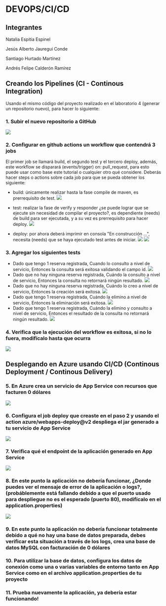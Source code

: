 # DEVOPS/CI/CD

## Integrantes
Natalia Espitia Espinel

Jesús Alberto Jauregui Conde

Santiago Hurtado Martínez

Andrés Felipe Calderón Ramírez

## Creando los Pipelines (CI - Continous Integration)

Usando el mismo código del proyecto realizado en el laboratorio 4 (generar un repositorio nuevo), para hacer lo siguiente:

### 1. Subir el nuevo repositorio a GitHub

![](/assets/1.png)

### 2. Configurar en github actions un workflow que contendrá 3 jobs

El primer job se llamará build, el segundo test y el tercero deploy, además, este workflow se disparará (events/trigger) on: pull_request, para esto puede usar como base este tutorial o cualquier otro qué considere. Deberás hacer steps o actions sobre cada job para que se pueda obtener los siguiente:

- build: únicamente realizar hasta la fase compile de maven, es prerrequisito de test.
![](/assets/2.png)

- test: realizar la fase de verify y responder ¿se puede lograr que se ejecute sin necesidad de compilar el proyecto?, es dependiente (needs) de build para ser ejecutada, y a su vez es prerrequisito para hacer deploy.
![](/assets/3.png)

- deploy: por ahora deberá imprimir en consola "En construcción ...", necesita (needs) que se haya ejecutado test antes de iniciar.
![](/assets/4.png)
![](/assets/5.png)

### 3. Agregar los siguientes tests
- Dado que tengo 1 reserva registrada, Cuando lo consulto a nivel de servicio, Entonces la consulta será exitosa validando el campo id.
![](/assets/8.png)
- Dado que no hay ninguna reserva registrada, Cuándo la consulto a nivel de servicio, Entonces la consulta no retornará ningún resultado.
![](/assets/9.png)
- Dado que no hay ninguna reserva registrada, Cuándo lo creo a nivel de servicio, Entonces la creación será exitosa.
![](/assets/10.png)
- Dado que tengo 1 reserva registrada, Cuándo la elimino a nivel de servicio, Entonces la eliminación será exitosa.
![](/assets/11.png)
- Dado que tengo 1 reserva registrada, Cuándo la elimino y consulto a nivel de servicio, Entonces el resultado de la consulta no retornará ningún resultado.
![](/assets/12.png)

### 4. Verifica que la ejecución del workflow es exitosa, si no lo fuera, modifícalo hasta que ocurra
![](/assets/7.png)

## Desplegando en Azure usando CI/CD (Continous Deployment / Continous Delivery)

### 5. En Azure crea un servicio de App Service con recursos que facturen 0 dólares
![](/assets/6.png)

### 6. Configura el job deploy que creaste en el paso 2 y usando el action azure/webapps-deploy@v2 despliega el jar generado a tu servicio de App Service
![](/assets/13.png)

### 7. Verifica qué el endpoint de la aplicación generado en App Service
![](/assets/14.png)

### 8. En este punto la aplicación no debería funcionar, ¿Donde puedes ver el mensaje de error de la aplicación o logs?, (probáblemente está fallando debido a que el puerto usado para despliegue no es el esperado (puerto 80), modifícalo en el application.properties)
![](/assets/15.png)

### 9. En este punto la aplicación no debería funcionar totalmente debido a qué no hay una base de datos preparada, debes verificar esta situación a través de los logs, crea una base de datos MySQL con facturación de 0 dólares


### 10. Para utilizar la base de datos, configura los datos de conexión como una o varias variables de entorno tanto en App Service como en el archivo application.properties de tu proyecto


### 11. Prueba nuevamente la aplicación, ya debería estar funcionando!
